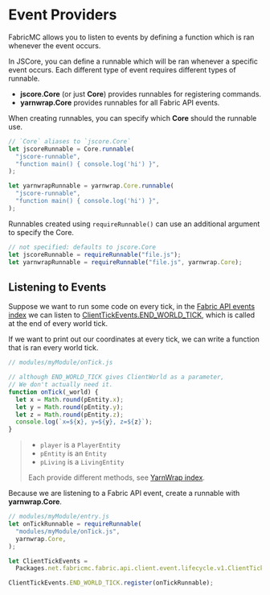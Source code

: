 # Event Providers

FabricMC allows you to listen to events by defining a function which is ran whenever the event occurs.

In JSCore, you can define a runnable which will be ran whenever a specific event occurs. Each different type of event requires different types of runnable.

- **jscore.Core** (or just **Core**) provides runnables for registering commands.
- **yarnwrap.Core** provides runnables for all Fabric API events.

When creating runnables, you can specify which **Core** should the runnable use.

```js
// `Core` aliases to `jscore.Core`
let jscoreRunnable = Core.runnable(
  "jscore-runnable",
  "function main() { console.log('hi') }",
);

let yarnwrapRunnable = yarnwrap.Core.runnable(
  "jscore-runnable",
  "function main() { console.log('hi') }",
);
```

Runnables created using `requireRunnable()` can use an additional argument to specify the Core.

```js
// not specified: defaults to jscore.Core
let jscoreRunnable = requireRunnable("file.js");
let yarnwrapRunnable = requireRunnable("file.js", yarnwrap.Core);
```

## Listening to Events

Suppose we want to run some code on every tick, in the [Fabric API events index](https://wiki.fabricmc.net/tutorial:event_index) we can listen to [ClientTickEvents.END_WORLD_TICK](https://github.com/FabricMC/fabric/blob/1.21.5/fabric-lifecycle-events-v1/src/client/java/net/fabricmc/fabric/api/client/event/lifecycle/v1/ClientTickEvents.java#L79), which is called at the end of every world tick.

If we want to print out our coordinates at every tick, we can write a function that is ran every world tick.

```js
// modules/myModule/onTick.js

// although END_WORLD_TICK gives ClientWorld as a parameter,
// We don't actually need it.
function onTick(_world) {
  let x = Math.round(pEntity.x);
  let y = Math.round(pEntity.y);
  let z = Math.round(pEntity.z);
  console.log(`x=${x}, y=${y}, z=${z}`);
}
```

> - `player` is a `PlayerEntity`
> - `pEntity` is an `Entity`
> - `pLiving` is a `LivingEntity`
> 
> Each provide different methods, see [YarnWrap index](https://fabriccore.github.io/yarnwrap).

Because we are listening to a Fabric API event, create a runnable with **yarnwrap.Core**.

```js
// modules/myModule/entry.js
let onTickRunnable = requireRunnable(
  "modules/myModule/onTick.js",
  yarnwrap.Core,
);

let ClientTickEvents =
  Packages.net.fabricmc.fabric.api.client.event.lifecycle.v1.ClientTickEvents;

ClientTickEvents.END_WORLD_TICK.register(onTickRunnable);
```
